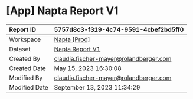 



# [App] Napta Report V1

|Report ID|5757d8c3-f319-4c74-9591-4cbef2bd5ff0|
| :--- | :--- |
|Workspace|[Napta [Prod]](../Workspaces/Napta-[Prod].md)|
|Dataset|[Napta Report V1](../Datasets/Napta-Report-V1.md)|
|Created By|claudia.fischer-mayer@rolandberger.com|
|Created Date|May 15, 2023 16:30:08|
|Modified By|claudia.fischer-mayer@rolandberger.com|
|Modified Date|September 13, 2023 11:34:29|
